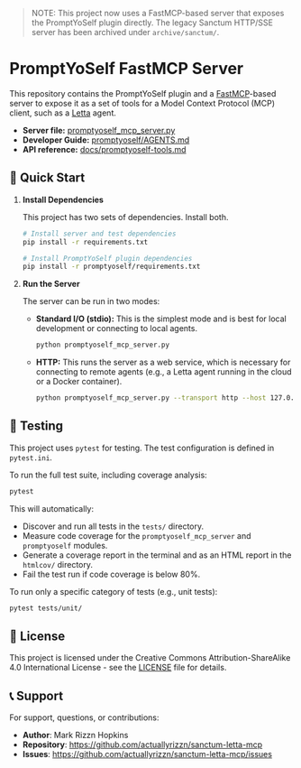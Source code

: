 > NOTE: This project now uses a FastMCP-based server that exposes the PromptYoSelf plugin directly. The legacy Sanctum HTTP/SSE server has been archived under `archive/sanctum/`.

# PromptYoSelf FastMCP Server

This repository contains the PromptYoSelf plugin and a [FastMCP](https://gofastmcp.com/)-based server to expose it as a set of tools for a Model Context Protocol (MCP) client, such as a [Letta](https://docs.letta.com/) agent.

- **Server file:** [promptyoself_mcp_server.py](promptyoself_mcp_server.py)
- **Developer Guide:** [promptyoself/AGENTS.md](promptyoself/AGENTS.md)
- **API reference:** [docs/promptyoself-tools.md](docs/promptyoself-tools.md)

## 🚀 Quick Start

1.  **Install Dependencies**

    This project has two sets of dependencies. Install both.
    ```bash
    # Install server and test dependencies
    pip install -r requirements.txt

    # Install PromptYoSelf plugin dependencies
    pip install -r promptyoself/requirements.txt
    ```

2.  **Run the Server**

    The server can be run in two modes:

    *   **Standard I/O (stdio):** This is the simplest mode and is best for local development or connecting to local agents.
        ```bash
        python promptyoself_mcp_server.py
        ```

    *   **HTTP:** This runs the server as a web service, which is necessary for connecting to remote agents (e.g., a Letta agent running in the cloud or a Docker container).
        ```bash
        python promptyoself_mcp_server.py --transport http --host 127.0.0.1 --port 8000 --path /mcp
        ```

## 🧪 Testing

This project uses `pytest` for testing. The test configuration is defined in `pytest.ini`.

To run the full test suite, including coverage analysis:
```bash
pytest
```

This will automatically:
- Discover and run all tests in the `tests/` directory.
- Measure code coverage for the `promptyoself_mcp_server` and `promptyoself` modules.
- Generate a coverage report in the terminal and as an HTML report in the `htmlcov/` directory.
- Fail the test run if code coverage is below 80%.

To run only a specific category of tests (e.g., unit tests):
```bash
pytest tests/unit/
```

## 📄 License

This project is licensed under the Creative Commons Attribution-ShareAlike 4.0 International License - see the [LICENSE](LICENSE) file for details.

## 📞 Support

For support, questions, or contributions:

- **Author**: Mark Rizzn Hopkins
- **Repository**: https://github.com/actuallyrizzn/sanctum-letta-mcp
- **Issues**: https://github.com/actuallyrizzn/sanctum-letta-mcp/issues
